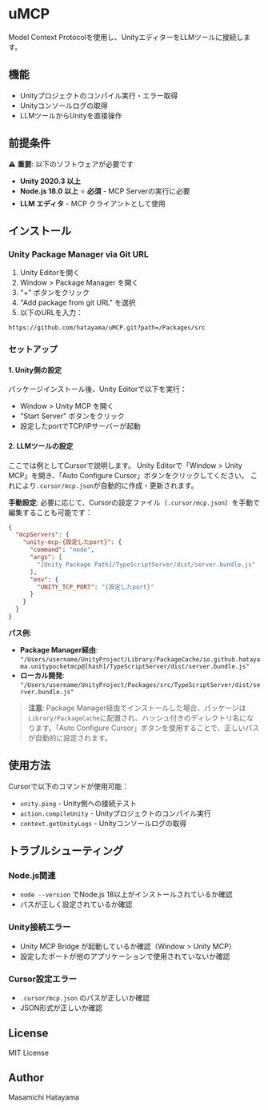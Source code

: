 # uMCP

Model Context Protocolを使用し、UnityエディターをLLMツールに接続します。

## 機能

- Unityプロジェクトのコンパイル実行・エラー取得
- Unityコンソールログの取得
- LLMツールからUnityを直接操作

## 前提条件

⚠️ **重要**: 以下のソフトウェアが必要です

- **Unity 2020.3 以上**
- **Node.js 18.0 以上** ⭐ **必須** - MCP Serverの実行に必要
- **LLM エディタ** - MCP クライアントとして使用

## インストール

### Unity Package Manager via Git URL

1. Unity Editorを開く
2. Window > Package Manager を開く
3. "+" ボタンをクリック
4. "Add package from git URL" を選択
5. 以下のURLを入力：
```
https://github.com/hatayama/uMCP.git?path=/Packages/src
```

### セットアップ

#### 1. Unity側の設定

パッケージインストール後、Unity Editorで以下を実行：
- Window > Unity MCP を開く
- "Start Server" ボタンをクリック
- 設定したportでTCP/IPサーバーが起動

#### 2. LLMツールの設定

ここでは例としてCursorで説明します。
Unity Editorで「Window > Unity MCP」を開き、「Auto Configure Cursor」ボタンをクリックしてください。
これにより`.cursor/mcp.json`が自動的に作成・更新されます。

**手動設定**:
必要に応じて、Cursorの設定ファイル（`.cursor/mcp.json`）を手動で編集することも可能です：

```json
{
  "mcpServers": {
    "unity-mcp-{設定したport}": {
      "command": "node",
      "args": [
        "[Unity Package Path]/TypeScriptServer/dist/server.bundle.js"
      ],
      "env": {
        "UNITY_TCP_PORT": "{設定したport}"
      }
    }
  }
}
```

**パス例**:
- **Package Manager経由**: `"/Users/username/UnityProject/Library/PackageCache/io.github.hatayama.unitypocketmcp@[hash]/TypeScriptServer/dist/server.bundle.js"`
- **ローカル開発**: `"/Users/username/UnityProject/Packages/src/TypeScriptServer/dist/server.bundle.js"`

> **注意**: Package Manager経由でインストールした場合、パッケージは`Library/PackageCache`に配置され、ハッシュ付きのディレクトリ名になります。「Auto Configure Cursor」ボタンを使用することで、正しいパスが自動的に設定されます。

## 使用方法

Cursorで以下のコマンドが使用可能：

- `unity.ping` - Unity側への接続テスト
- `action.compileUnity` - Unityプロジェクトのコンパイル実行
- `context.getUnityLogs` - Unityコンソールログの取得

## トラブルシューティング

### Node.js関連
- `node --version` でNode.js 18以上がインストールされているか確認
- パスが正しく設定されているか確認

### Unity接続エラー
- Unity MCP Bridge が起動しているか確認（Window > Unity MCP）
- 設定したポートが他のアプリケーションで使用されていないか確認

### Cursor設定エラー
- `.cursor/mcp.json` のパスが正しいか確認
- JSON形式が正しいか確認

## License
MIT License

## Author
Masamichi Hatayama